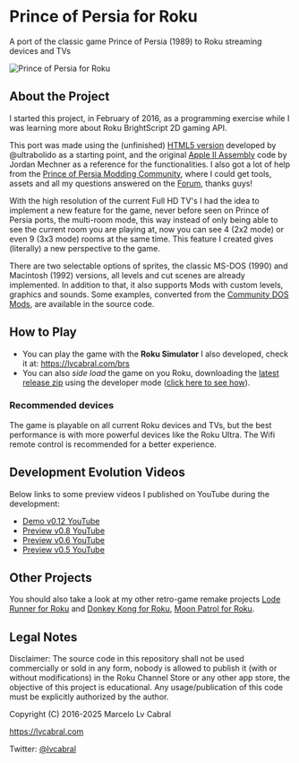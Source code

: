 # Prince of Persia for Roku

A port of the classic game Prince of Persia (1989) to Roku streaming devices and TVs

![Prince of Persia for Roku](https://lvcabral.com/images/PoP/screenshot-01.jpg)

## About the Project

I started this project, in February of 2016, as a programming exercise while I was learning more about Roku BrightScript 2D gaming API.

This port was made using the (unfinished) [HTML5 version](https://github.com/ultrabolido/PrinceJS) developed by @ultrabolido as a starting point, and the original [Apple II Assembly](https://github.com/jmechner/Prince-of-Persia-Apple-II) code by Jordan Mechner as a reference for the functionalities. I also got a lot of help from the [Prince of Persia Modding Community](http://www.princed.org/), where I could get tools, assets and all my questions answered on the [Forum](http://forum.princed.org/), thanks guys!

With the high resolution of the current Full HD TV's I had the idea to implement a new feature for the game, never before seen on Prince of Persia ports, the multi-room mode, this way instead of only being able to see the current room you are playing at, now you can see 4 (2x2 mode) or even 9 (3x3 mode) rooms at the same time. This feature I created gives (literally) a new perspective to the game.

There are two selectable options of sprites, the classic MS-DOS (1990) and Macintosh (1992) versions, all levels and cut scenes are already implemented. In addition to that, it also supports Mods with custom levels, graphics and sounds. Some examples, converted from the [Community DOS Mods](http://www.popot.org/custom_levels.php), are available in the source code.

## How to Play

* You can play the game with the **Roku Simulator** I also developed, check it at: <https://lvcabral.com/brs>
* You can also _side load_ the game on you Roku, downloading the [latest release zip](https://github.com/lvcabral/Prince-of-Persia-Roku/releases) using the developer mode ([click here to see how](https://developer.roku.com/docs/developer-program/getting-started/developer-setup.md)).

### Recommended devices

The game is playable on all current Roku devices and TVs, but the best performance is with more powerful devices like the Roku Ultra. The Wifi remote control is recommended for a better experience.

## Development Evolution Videos

Below links to some preview videos I published on YouTube during the development:

* [Demo v0.12 YouTube](https://www.youtube.com/watch?v=gFOKxBuw66o)
* [Preview v0.8 YouTube](https://www.youtube.com/watch?v=4tVxNFCUSiE)
* [Preview v0.6 YouTube](https://www.youtube.com/watch?v=gYzuH9f3ADU)
* [Preview v0.5 YouTube](https://www.youtube.com/watch?v=r6B0xgb8GSE)

## Other Projects

You should also take a look at my other retro-game remake projects [Lode Runner for Roku](https://github.com/lvcabral/Lode-Runner-Roku) and [Donkey Kong for Roku](https://www.youtube.com/watch?v=NA59qZk7fQU), [Moon Patrol for Roku](https://github.com/lvcabral/Moon-Patrol-Roku).

## Legal Notes

Disclaimer: The source code in this repository shall not be used commercially or sold in any form, nobody is allowed to publish it (with or without modifications) in the Roku Channel Store or any other app store, the objective of this project is educational. Any usage/publication of this code must be explicitly authorized by the author.

Copyright (C) 2016-2025 Marcelo Lv Cabral

<https://lvcabral.com>

Twitter: [@lvcabral](https://twitter.com/lvcabral)
